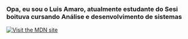 <h3>Opa, eu sou o Luis Amaro, atualmente estudante do Sesi boituva cursando Análise e desenvolvimento de sistemas</h3>


<div> 
<a href="https://developer.mozilla.org">
  <img
    src="https://developer.mozilla.org/static/img/favicon144.png"
    alt="Visit the MDN site" />
</a>






</div>
